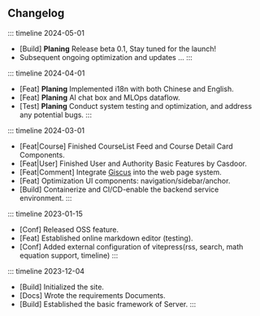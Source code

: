 

## Changelog

::: timeline 2024-05-01
- [Build] **Planing** Release beta 0.1, Stay tuned for the launch!
- Subsequent ongoing optimization and updates ...
:::

::: timeline 2024-04-01
- [Feat] **Planing** Implemented i18n with both Chinese and English. 
- [Feat] **Planing** AI chat box and MLOps dataflow.
- [Test] **Planing** Conduct system testing and optimization, and address any potential bugs.
:::

::: timeline 2024-03-01
- [Feat|Course] Finished CourseList Feed and Course Detail Card Components.
- [Feat|User] Finished User and Authority Basic Features by Casdoor.
- [Feat|Comment] Integrate [Giscus](https://giscus.app/zh-CN) into the web page system.
- [Feat] Optimization UI components: navigation/sidebar/anchor.
- [Build] Containerize and CI/CD-enable the backend service environment.
::: 

::: timeline 2023-01-15
- [Conf] Released OSS feature.
- [Feat] Established online markdown editor (testing).
- [Conf] Added external configuration of vitepress(rss, search, math equation support, timeline)
:::

::: timeline 2023-12-04
- [Build] Initialized the site.
- [Docs] Wrote the requirements Documents.
- [Build] Established the basic framework of Server.
:::

